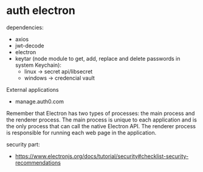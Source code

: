 # auth electron

dependencies:

- axios
- jwt-decode
- electron
- keytar (node module to get, add, replace and delete passwords in system Keychain):
  - linux -> secret api/libsecret
  - windows -> credencial vault

External applications

- manage.auth0.com

Remember that Electron has two types of processes: the main process and the renderer process.
The main process is unique to each application and is the only process that can call the native Electron API.
The renderer process is responsible for running each web page in the application.

security part:

- https://www.electronjs.org/docs/tutorial/security#checklist-security-recommendations
